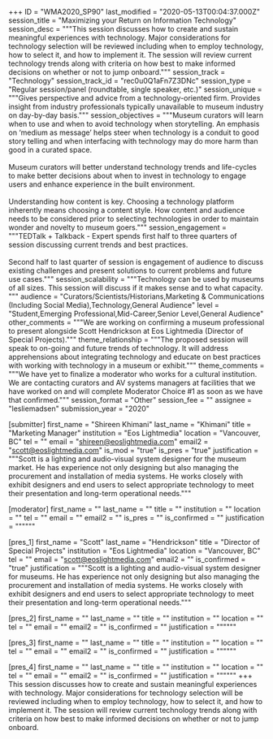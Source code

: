 +++
ID = "WMA2020_SP90"
last_modified = "2020-05-13T00:04:37.000Z"
session_title = "Maximizing your Return on Information Technology"
session_desc = """This session discusses how to create and sustain meaningful experiences with technology. Major considerations for technology selection will be reviewed including when to employ technology, how to select it, and how to implement it.  The session will review current technology trends along with criteria on how best to make informed decisions on whether or not to jump onboard."""
session_track = "Technology"
session_track_id = "rec0u0Q1aFn7Z3DNc"
session_type = "Regular session/panel (roundtable, single speaker, etc.)"
session_unique = """Gives perspective and advice from a technology-oriented firm. Provides insight from industry professionals typically unavailable to museum industry on day-by-day basis."""
session_objectives = """Museum curators will learn when to use and when to avoid technology when storytelling. An emphasis on ‘medium as message’ helps steer when technology is a conduit to good story telling and when interfacing with technology may do more harm than good in a curated space.<br><br>Museum curators will better understand technology trends and life-cycles to make better decisions about when to invest in technology to engage users and enhance experience in the built environment.<br><br>Understanding how content is key. Choosing a technology platform inherently means choosing a content style. How content and audience needs to be considered prior to selecting technologies in order to maintain wonder and novelty to museum goers."""
session_engagement = """TEDTalk + Talkback - Expert spends first half to three quarters of session discussing current trends and best practices.<br><br>Second half to last quarter of session is engagement of audience to discuss existing challenges and present solutions to current problems and future use cases."""
session_scalability = """Technology can be used by museums of all sizes. This session will discuss if it makes sense and to what capacity. """
audience = "Curators/Scientists/Historians,Marketing & Communications (Including Social Media),Technology,General Audience"
level = "Student,Emerging Professional,Mid-Career,Senior Level,General Audience"
other_comments = """We are working on confirming a museum professional to present alongside Scott Hendrickson at Eos Lightmedia (Director of Special Projects)."""
theme_relationship = """The proposed session will speak to on-going and future trends of technology. It will address apprehensions about integrating technology and educate on best practices with working with technology in a museum or exhibit."""
theme_comments = """We have yet to finalize a moderator who works for a cultural institution. We are contacting curators and AV systems managers at facilities that we have worked on and will complete Moderator Choice #1 as soon as we have that confirmed."""
session_format = "Other"
session_fee = ""
assignee = "lesliemadsen"
submission_year = "2020"

[submitter]
first_name = "Shireen Khimani"
last_name = "Khimani"
title = "Marketing Manager"
institution = "Eos Lightmedia"
location = "Vancouver, BC"
tel = ""
email = "shireen@eoslightmedia.com"
email2 = "scott@eoslightmedia.com"
is_mod = "true"
is_pres = "true"
justification = """Scott is a lighting and audio-visual system designer for the museum market. He has experience not only designing but also managing the procurement and installation of media systems. He works closely with exhibit designers and end users to select appropriate technology to meet their presentation and long-term operational needs."""

[moderator]
first_name = ""
last_name = ""
title = ""
institution = ""
location = ""
tel = ""
email = ""
email2 = ""
is_pres = ""
is_confirmed = ""
justification = """"""

[pres_1]
first_name = "Scott"
last_name = "Hendrickson"
title = "Director of Special Projects"
institution = "Eos Lightmedia"
location = "Vancouver, BC"
tel = ""
email = "scott@eoslightmedia.com"
email2 = ""
is_confirmed = "true"
justification = """Scott is a lighting and audio-visual system designer for museums. He has experience not only designing but also managing the procurement and installation of media systems. He works closely with exhibit designers and end users to select appropriate technology to meet their presentation and long-term operational needs."""

[pres_2]
first_name = ""
last_name = ""
title = ""
institution = ""
location = ""
tel = ""
email = ""
email2 = ""
is_confirmed = ""
justification = """"""

[pres_3]
first_name = ""
last_name = ""
title = ""
institution = ""
location = ""
tel = ""
email = ""
email2 = ""
is_confirmed = ""
justification = """"""

[pres_4]
first_name = ""
last_name = ""
title = ""
institution = ""
location = ""
tel = ""
email = ""
email2 = ""
is_confirmed = ""
justification = """"""
+++
This session discusses how to create and sustain meaningful experiences with technology. Major considerations for technology selection will be reviewed including when to employ technology, how to select it, and how to implement it.  The session will review current technology trends along with criteria on how best to make informed decisions on whether or not to jump onboard.